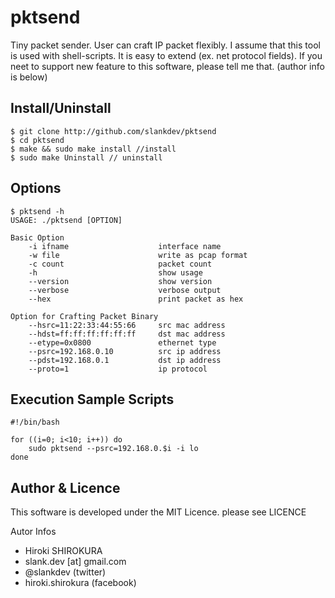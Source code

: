 
# pktsend

Tiny packet sender. User can craft IP packet flexibly.
I assume that this tool is used with shell-scripts.
It is easy to extend (ex. net protocol fields). If you neet to support
new feature to this software, please tell me that. (author info is below)


## Install/Uninstall

```
$ git clone http://github.com/slankdev/pktsend
$ cd pktsend
$ make && sudo make install //install
$ sudo make Uninstall // uninstall
```


## Options

```
$ pktsend -h
USAGE: ./pktsend [OPTION]

Basic Option
    -i ifname                    interface name
    -w file                      write as pcap format
    -c count                     packet count
    -h                           show usage
    --version                    show version
    --verbose                    verbose output
    --hex                        print packet as hex

Option for Crafting Packet Binary
    --hsrc=11:22:33:44:55:66     src mac address
    --hdst=ff:ff:ff:ff:ff:ff     dst mac address
    --etype=0x0800               ethernet type
    --psrc=192.168.0.10          src ip address
    --pdst=192.168.0.1           dst ip address
    --proto=1                    ip protocol
```


## Execution Sample Scripts

```
#!/bin/bash

for ((i=0; i<10; i++)) do
	sudo pktsend --psrc=192.168.0.$i -i lo
done
```


## Author & Licence

This software is developed under the MIT Licence. please see LICENCE

Autor Infos
- Hiroki SHIROKURA
- slank.dev [at] gmail.com
- @slankdev (twitter)
- hiroki.shirokura (facebook)


